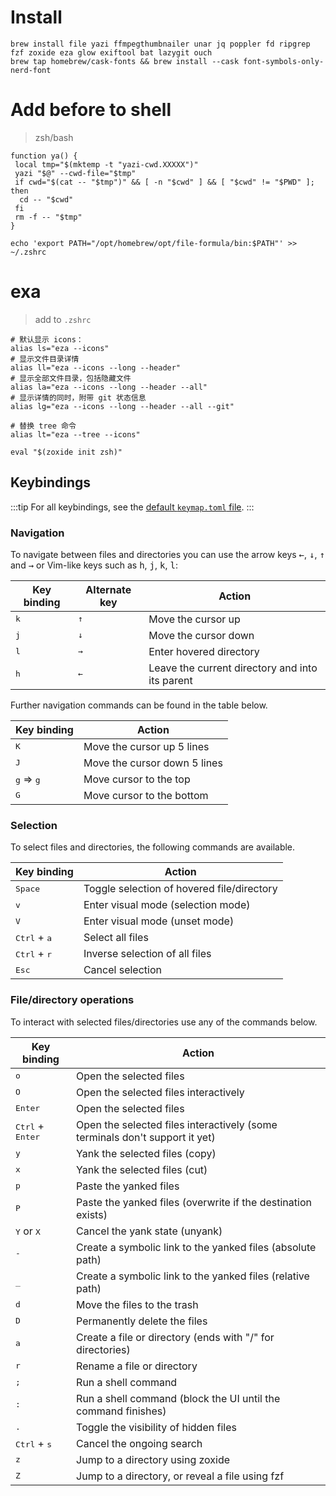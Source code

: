 # Install

```shell
brew install file yazi ffmpegthumbnailer unar jq poppler fd ripgrep fzf zoxide eza glow exiftool bat lazygit ouch
brew tap homebrew/cask-fonts && brew install --cask font-symbols-only-nerd-font
```

# Add before to shell

> zsh/bash

```shell
function ya() {
 local tmp="$(mktemp -t "yazi-cwd.XXXXX")"
 yazi "$@" --cwd-file="$tmp"
 if cwd="$(cat -- "$tmp")" && [ -n "$cwd" ] && [ "$cwd" != "$PWD" ]; then
  cd -- "$cwd"
 fi
 rm -f -- "$tmp"
}
```

```shell
echo 'export PATH="/opt/homebrew/opt/file-formula/bin:$PATH"' >> ~/.zshrc
```

# exa

> add to `.zshrc`

```shell
# 默认显示 icons：
alias ls="eza --icons"
# 显示文件目录详情
alias ll="eza --icons --long --header"
# 显示全部文件目录，包括隐藏文件
alias la="eza --icons --long --header --all"
# 显示详情的同时，附带 git 状态信息
alias lg="eza --icons --long --header --all --git"

# 替换 tree 命令
alias lt="eza --tree --icons"

eval "$(zoxide init zsh)"
```

## Keybindings

:::tip
For all keybindings, see the [default `keymap.toml` file](https://github.com/sxyazi/yazi/blob/latest/yazi-config/preset/keymap.toml).
:::

### Navigation

To navigate between files and directories you can use the arrow keys <kbd>←</kbd>, <kbd>↓</kbd>, <kbd>↑</kbd> and <kbd>→</kbd>
or Vim-like keys such as <kbd>h</kbd>, <kbd>j</kbd>, <kbd>k</kbd>, <kbd>l</kbd>:

| Key binding  | Alternate key | Action                                          |
| ------------ | ------------- | ----------------------------------------------- |
| <kbd>k</kbd> | <kbd>↑</kbd>  | Move the cursor up                              |
| <kbd>j</kbd> | <kbd>↓</kbd>  | Move the cursor down                            |
| <kbd>l</kbd> | <kbd>→</kbd>  | Enter hovered directory                         |
| <kbd>h</kbd> | <kbd>←</kbd>  | Leave the current directory and into its parent |

Further navigation commands can be found in the table below.

| Key binding                 | Action                       |
| --------------------------- | ---------------------------- |
| <kbd>K</kbd>                | Move the cursor up 5 lines   |
| <kbd>J</kbd>                | Move the cursor down 5 lines |
| <kbd>g</kbd> ⇒ <kbd>g</kbd> | Move cursor to the top       |
| <kbd>G</kbd>                | Move cursor to the bottom    |

### Selection

To select files and directories, the following commands are available.

| Key binding                    | Action                                     |
| ------------------------------ | ------------------------------------------ |
| <kbd>Space</kbd>               | Toggle selection of hovered file/directory |
| <kbd>v</kbd>                   | Enter visual mode (selection mode)         |
| <kbd>V</kbd>                   | Enter visual mode (unset mode)             |
| <kbd>Ctrl</kbd> + <kbd>a</kbd> | Select all files                           |
| <kbd>Ctrl</kbd> + <kbd>r</kbd> | Inverse selection of all files             |
| <kbd>Esc</kbd>                 | Cancel selection                           |

### File/directory operations

To interact with selected files/directories use any of the commands below.

| Key binding                        | Action                                                                      |
| ---------------------------------- | --------------------------------------------------------------------------- |
| <kbd>o</kbd>                       | Open the selected files                                                     |
| <kbd>O</kbd>                       | Open the selected files interactively                                       |
| <kbd>Enter</kbd>                   | Open the selected files                                                     |
| <kbd>Ctrl</kbd> + <kbd>Enter</kbd> | Open the selected files interactively (some terminals don't support it yet) |
| <kbd>y</kbd>                       | Yank the selected files (copy)                                              |
| <kbd>x</kbd>                       | Yank the selected files (cut)                                               |
| <kbd>p</kbd>                       | Paste the yanked files                                                      |
| <kbd>P</kbd>                       | Paste the yanked files (overwrite if the destination exists)                |
| <kbd>Y</kbd> or <kbd>X</kbd>       | Cancel the yank state (unyank)                                              |
| <kbd>-</kbd>                       | Create a symbolic link to the yanked files (absolute path)                  |
| <kbd>\_</kbd>                      | Create a symbolic link to the yanked files (relative path)                  |
| <kbd>d</kbd>                       | Move the files to the trash                                                 |
| <kbd>D</kbd>                       | Permanently delete the files                                                |
| <kbd>a</kbd>                       | Create a file or directory (ends with "/" for directories)                  |
| <kbd>r</kbd>                       | Rename a file or directory                                                  |
| <kbd>;</kbd>                       | Run a shell command                                                         |
| <kbd>:</kbd>                       | Run a shell command (block the UI until the command finishes)               |
| <kbd>.</kbd>                       | Toggle the visibility of hidden files                                       |
| <kbd>Ctrl</kbd> + <kbd>s</kbd>     | Cancel the ongoing search                                                   |
| <kbd>z</kbd>                       | Jump to a directory using zoxide                                            |
| <kbd>Z</kbd>                       | Jump to a directory, or reveal a file using fzf                             |
